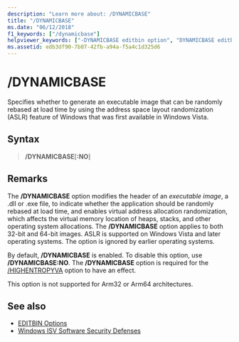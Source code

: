 ```yaml
---
description: "Learn more about: /DYNAMICBASE"
title: "/DYNAMICBASE"
ms.date: "06/12/2018"
f1_keywords: ["/dynamicbase"]
helpviewer_keywords: ["-DYNAMICBASE editbin option", "DYNAMICBASE editbin option", "/DYNAMICBASE editbin option"]
ms.assetid: edb3df90-7b07-42fb-a94a-f5a4c1d325d6
---
```

# /DYNAMICBASE

Specifies whether to generate an executable image that can be randomly rebased at load time by using the address space layout randomization (ASLR) feature of Windows that was first available in Windows Vista.

## Syntax

> **/DYNAMICBASE**[**:NO**]

## Remarks

The **/DYNAMICBASE** option modifies the header of an *executable image*, a .dll or .exe file, to indicate whether the application should be randomly rebased at load time, and enables virtual address allocation randomization, which affects the virtual memory location of heaps, stacks, and other operating system allocations. The **/DYNAMICBASE** option applies to both 32-bit and 64-bit images. ASLR is supported on Windows Vista and later operating systems. The option is ignored by earlier operating systems.

By default, **/DYNAMICBASE** is enabled. To disable this option, use **/DYNAMICBASE:NO**. The **/DYNAMICBASE** option is required for the [/HIGHENTROPYVA](highentropyva-support-64-bit-aslr.md) option to have an effect.

This option is not supported for Arm32 or Arm64 architectures.

## See also

- [EDITBIN Options](editbin-options.md)
- [Windows ISV Software Security Defenses](/previous-versions/bb430720(v=msdn.10))
